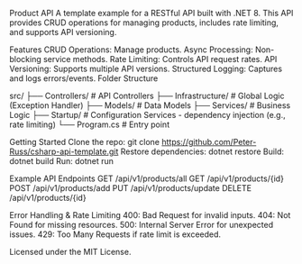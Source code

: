 Product API
A template example for a RESTful API built with .NET 8. This API provides CRUD operations for managing products, includes rate limiting, and supports API versioning.

Features
CRUD Operations: Manage products.
Async Processing: Non-blocking service methods.
Rate Limiting: Controls API request rates.
API Versioning: Supports multiple API versions.
Structured Logging: Captures and logs errors/events.
Folder Structure

src/
├── Controllers/          # API Controllers
├── Infrastructure/       # Global Logic (Exception Handler)
├── Models/               # Data Models
├── Services/             # Business Logic
├── Startup/              # Configuration Services - dependency injection (e.g., rate limiting)
└── Program.cs            # Entry point

Getting Started
Clone the repo: git clone https://github.com/Peter-Russ/csharp-api-template.git
Restore dependencies: dotnet restore
Build: dotnet build
Run: dotnet run

Example API Endpoints
GET /api/v1/products/all
GET /api/v1/products/{id}
POST /api/v1/products/add
PUT /api/v1/products/update
DELETE /api/v1/products/{id}

Error Handling & Rate Limiting
400: Bad Request for invalid inputs.
404: Not Found for missing resources.
500: Internal Server Error for unexpected issues.
429: Too Many Requests if rate limit is exceeded.

Licensed under the MIT License.
